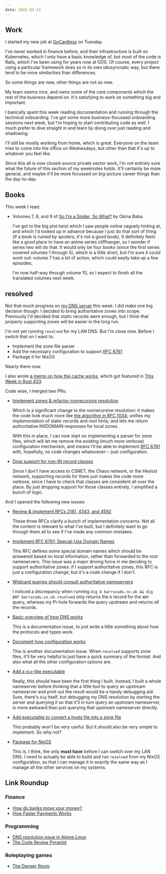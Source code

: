 ```yaml
---
date: 2022-03-13
---
```


## Work

I started my new job at [GoCardless][] on Tuesday.

I've never worked in finance before, and their infrastructure is built
on Kubernetes, which I only have a basic knowledge of, but most of the
code is Rails, which I've been using for years now at GDS.  Of course,
every project using a particular framework does so in its own
idiosyncratic way, but there tend to be more similarities than
differences.

So some things are new, other things are not so new.

My team seems nice, and owns some of the core components which the
rest of the business depend on.  It's satisfying to work on something
big and important.

I basically spent this week reading documentation and running through
the technical onboarding.  I've got some more business-focussed
onboarding sessions next week, but I'm hoping to start contributing
code as well.  I much prefer to dive straight in and learn by doing
over just reading and shadowing.

I'll still be mostly working from home, which is great.  Everyone on
the team tries to come into the office on Wednesdays, but other than
that it's up to whatever you feel like.

Since this all is now closed-source private sector work, I'm not
entirely sure what the future of this section of my weeknotes holds.
It'll certainly be more general, and maybe it'll be more focussed on
big-picture career things than the day-to-day.

[GoCardless]: https://gocardless.com/


## Books

This week I read:

- Volumes 7, 8, and 9 of [So I'm a Spider, So What?][] by Okina Baba

  I've got to the big plot twist which I saw people online vaguely
  hinting at, and which I'd looked up in advance because I just do
  that sort of thing (if a book is ruined by spoilers, it's not a good
  book).  It definitely feels like a good place to have an anime
  series cliffhanger, so I wonder if series two will do that.  It
  would only be four books (since the first series covered volumes 1
  through 5), which is a little short, but I'm sure it could work out:
  volume 7 has a lot of action, which could easily take up a few
  episodes.

  I'm now half-way through volume 10, so I expect to finish all the
  translated volumes next week.

[So I'm a Spider, So What?]: https://en.wikipedia.org/wiki/So_I%27m_a_Spider,_So_What%3F


## resolved

Not that much progress on [my DNS server][] this week.  I did make one
big decision though: I decided to bring authoritative zones into
scope.  Previously I'd decided that static records were enough, but I
think that properly supporting zones will be easier in the long run.

I'm not yet running `resolved` for my LAN DNS.  But I'm close now.
Before I switch that on I want to:

- Implement the zone file parser
- Add the necessary configuration to support [RFC 6761][]
- Package it for NixOS

Nearly there now.

I also wrote [a memo on how the cache works][], which got featured in
[This Week in Rust 433][].

Code wise, I merged two PRs:

- [Implement zones & refactor nonrecursive resolution](https://github.com/barrucadu/resolved/pull/41)

  Which is a significant change to the nonrecursive resolution: it
  makes the code look much more like [the algorithm in RFC 1034][];
  unifies my implementation of static records and root hints; and lets
  me return authoritative NXDOMAIN responses for local zones.

  With this in place, I can now start on implementing a parser for
  zone files, which will let me remove the existing (much more
  verbose) configuration mechanism, and means I'll be able to
  implement [RFC 6761][] with, hopefully, no code changes
  whatsoever---just configuration.

- [Drop support for non-IN record classes](https://github.com/barrucadu/resolved/pull/44)

  Since I don't have access to CSNET, the Chaos network, or the Hesiod
  network, supporting records for them just makes the code more
  verbose, since I have to check that classes are consistent all over
  the place.  By just dropping support for those classes entirely, I
  simplified a bunch of logic.

And I opened the following new issues:

- [Review & implement RFCs 2181, 4343, and 4592](https://github.com/barrucadu/resolved/issues/34)

  These three RFCs clarify a bunch of implementation concerns.  Not
  all the content is relevant to what I've built, but I definitely
  want to go through them all to see if I've made any common mistakes.

- [Implement RFC 6761: Special-Use Domain Names](https://github.com/barrucadu/resolved/issues/35)

  This RFC defines some special domain names which should be answered
  based on local information, rather than forwarded to the root
  nameservers.  This issue was a major driving force in me deciding to
  support authoritative zones: if I support authoritative zones, this
  RFC is just a configuration change; but it's a code change if I
  don't.

- [Wildcard queries should consult authoritative nameservers](https://github.com/barrucadu/resolved/issues/36)

  I noticed a discrepancy when running `dig A barrucadu.co.uk && dig
  ANY barrucadu.co.uk`.  `resolved` only returns the `A` record for
  the `ANY` query, whereas my Pi-hole forwards the query upstream and
  returns *all* the records.

- [Basic overview of how DNS works](https://github.com/barrucadu/resolved/issues/38)

  This is a documentation issue, to just write a little something
  about how the protocols and types work.

- [Document how configuration works](https://github.com/barrucadu/resolved/issues/39)

  This is another documentation issue.  When `resolved` supports zone
  files, it'll be very helpful to just have a quick summary of the
  format.  And also what all the other configuration options are.

- [Add a `dig`-like executable](https://github.com/barrucadu/resolved/issues/42)

  Really, this should have been the first thing I built.  Instead, I
  built a whole nameserver before thinking that a little tool to query
  an upstream nameserver and print out the result would be a handy
  debugging aid.  Sure, there's `dig` itself, but debugging my DNS
  resolution by starting the server and querying it so that it'll in
  turn query an upstream nameserver, is more awkward than just
  querying that upstream nameserver directly.

- [Add executable to convert a hosts file into a zone file](https://github.com/barrucadu/resolved/issues/43)

  This probably won't be very useful.  But it should also be very
  simple to implement.  So why not?

- [Package for NixOS](https://github.com/barrucadu/resolved/issues/45)

  This is, I think, the only **must have** before I can switch over my
  LAN DNS.  I need to actually be able to build and run `resolved`
  from my NixOS configuration, so that I can manage it in exactly the
  same way as I manage all the other services on my systems.

[my DNS server]: https://github.com/barrucadu/resolved
[a memo on how the cache works]: dns-cache.html
[This Week in Rust 433]: https://this-week-in-rust.org/blog/2022/03/09/this-week-in-rust-433/
[the algorithm in RFC 1034]: https://datatracker.ietf.org/doc/html/rfc1034#section-4.3.2
[RFC 6761]: https://datatracker.ietf.org/doc/html/rfc6761


## Link Roundup

### Finance

- [How do banks move your money?](https://wise.com/gb/blog/how-do-banks-move-your-money)
- [How Faster Payments Works](https://www.fasterpayments.org.uk/how-faster-payments-works)

### Programming

- [DNS resolution issue in Alpine Linux](https://christoph.luppri.ch/fixing-dns-resolution-for-ruby-on-alpine-linux)
- [The Code Review Pyramid](https://www.morling.dev/blog/the-code-review-pyramid/)

### Roleplaying games

- [The Danger Room](https://www.youtube.com/watch?v=eIas_87wTg4)
